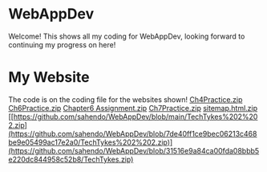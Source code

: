 # WebAppDev

Welcome! This shows all my coding for WebAppDev, looking forward to continuing my progress on here!

# My Website

The code is on the coding file for the websites shown!
[Ch4Practice.zip](https://github.com/user-attachments/files/19438834/Ch4Practice.zip)
[Ch6Practice.zip](https://github.com/user-attachments/files/19438837/Ch6Practice.zip)
[Chapter6 Assignment.zip](https://github.com/user-attachments/files/19438845/Chapter6.Assignment.zip)
[Ch7Practice.zip](https://github.com/user-attachments/files/19438843/Ch7Practice.zip)
[sitemap.html.zip](https://github.com/user-attachments/files/19438828/sitemap.html.zip)
[[https://github.com/sahendo/WebAppDev/blob/main/TechTykes%202%202.zip](https://github.com/sahendo/WebAppDev/blob/7de40ff1ce9bec06213c468be9e05499ac17e2a0/TechTykes%202%202.zip)](https://github.com/sahendo/WebAppDev/blob/31516e9a84ca00fda08bbb5e220dc844958c52b8/TechTykes.zip)






